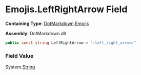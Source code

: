# Emojis\.LeftRightArrow Field

**Containing Type**: [DotMarkdown](../../README.md)\.[Emojis](../README.md)

**Assembly**: DotMarkdown\.dll

```csharp
public const string LeftRightArrow = ":left_right_arrow:"
```

### Field Value

System\.[String](https://docs.microsoft.com/en-us/dotnet/api/system.string)